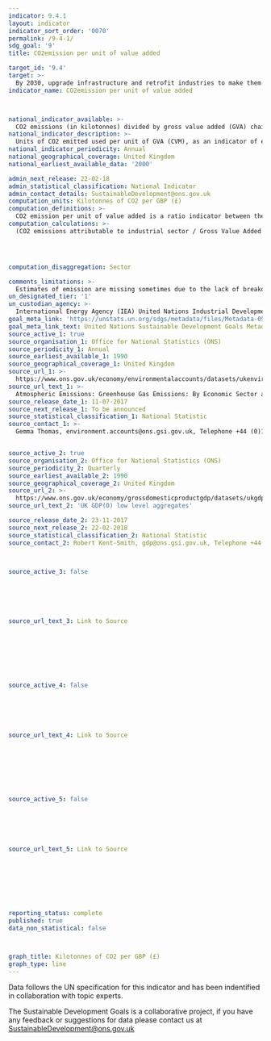 ```yaml
---
indicator: 9.4.1
layout: indicator
indicator_sort_order: '0070'
permalink: /9-4-1/
sdg_goal: '9'
title: CO2emission per unit of value added

target_id: '9.4'
target: >-
  By 2030, upgrade infrastructure and retrofit industries to make them sustainable, with increased resource-use efficiency and greater adoption of clean and environmentally sound technologies and industrial processes, with all countries taking action in accordance with their respective capabilities
indicator_name: CO2emission per unit of value added



national_indicator_available: >-
  CO2 emissions (in kilotonnes) divided by gross value added (GVA) chained volume measure (CVM).
national_indicator_description: >-
  Units of CO2 emitted used per unit of GVA (CVM), as an indicator of energy efficiency by sector. The Chained Volume Measures are created from the short term measures of output. The majority of indicators in the short term measures are measuring changes in output as a proxy for changes in GVA. At the reference year (currently 2015) the values are set equal to current price GVA values.
national_indicator_periodicity: Annual
national_geographical_coverage: United Kingdom
national_earliest_available_data: '2000'

admin_next_release: 22-02-18
admin_statistical_classification: National Indicator
admin_contact_details: SustainableDevelopment@ons.gov.uk
computation_units: Kilotonnes of CO2 per GBP (£)
computation_definitions: >-
  CO2 emission per unit of value added is a ratio indicator between the carbon emission and value added. Carbon emission is estimated from the data on energy consumption. Carbon emission per unit of value added is a universal indicator for measuring the impact of industrial production on environment. It captures the intensity of energy use, energy efficiency of production technology and most importantly use of fossil fuels. This indicator can also be presented as CO2 emission per unit of output. Energy consumption and value added data are available for more than 150 countries from UNIDO MVA database and UNSD energy database as well as International Energy Agency (IEA) database. Emission data are directly reported by NSOs in many cases. Gross value added (GVA) is the measure of the value of goods and services produced in an area, industry or sector of an economy. In national accounts GVA is output minus intermediate consumption; it is the value generated by any unit engaged in the production of goods and services.
computation_calculations: >-
  (CO2 emissions attributable to industrial sector / Gross Value Added [GVA] by industrial sector)




computation_disaggregation: Sector

comments_limitations: >-
  Estimates of emission are missing sometimes due to the lack of breakdown by energy sources
un_designated_tier: '1'
un_custodian_agency: >-
  International Energy Agency (IEA) United Nations Industrial Development Organization (UNIDO)
goal_meta_link: 'https://unstats.un.org/sdgs/metadata/files/Metadata-09-04-01.pdf '
goal_meta_link_text: United Nations Sustainable Development Goals Metadata (PDF 516 KB)
source_active_1: true
source_organisation_1: Office for National Statistics (ONS)
source_periodicity_1: Annual
source_earliest_available_1: 1990
source_geographical_coverage_1: United Kingdom
source_url_1: >-
  https://www.ons.gov.uk/economy/environmentalaccounts/datasets/ukenvironmentalaccountsatmosphericemissionsgreenhousegasemissionsbyeconomicsectorandgasunitedkingdom
source_url_text_1: >-
  Atmospheric Emissions: Greenhouse Gas Emissions: By Economic Sector and Gas, United Kingdom
source_release_date_1: 11-07-2017
source_next_release_1: To be announced
source_statistical_classification_1: National Statistic
source_contact_1: >-
  Gemma Thomas, environment.accounts@ons.gsi.gov.uk, Telephone +44 (0)1633 455523/+44 (0)1633 456568


source_active_2: true
source_organisation_2: Office for National Statistics (ONS)
source_periodicity_2: Quarterly
source_earliest_available_2: 1990
source_geographical_coverage_2: United Kingdom
source_url_2: >-
  https://www.ons.gov.uk/economy/grossdomesticproductgdp/datasets/ukgdpolowlevelaggregates
source_url_text_2: 'UK GDP(O) low level aggregates'

source_release_date_2: 23-11-2017
source_next_release_2: 22-02-2018
source_statistical_classification_2: National Statistic
source_contact_2: Robert Kent-Smith, gdp@ons.gsi.gov.uk, Telephone +44(0)1633 651618



source_active_3: false






source_url_text_3: Link to Source








source_active_4: false






source_url_text_4: Link to Source








source_active_5: false






source_url_text_5: Link to Source








reporting_status: complete
published: true
data_non_statistical: false



graph_title: Kilotonnes of CO2 per GBP (£)
graph_type: line
---
```

Data follows the UN specification for this indicator and has been indentified in collaboration with topic experts.
  
The Sustainable Development Goals is a collaborative project, if you have any feedback or suggestions for data please contact us at <SustainableDevelopment@ons.gov.uk>


